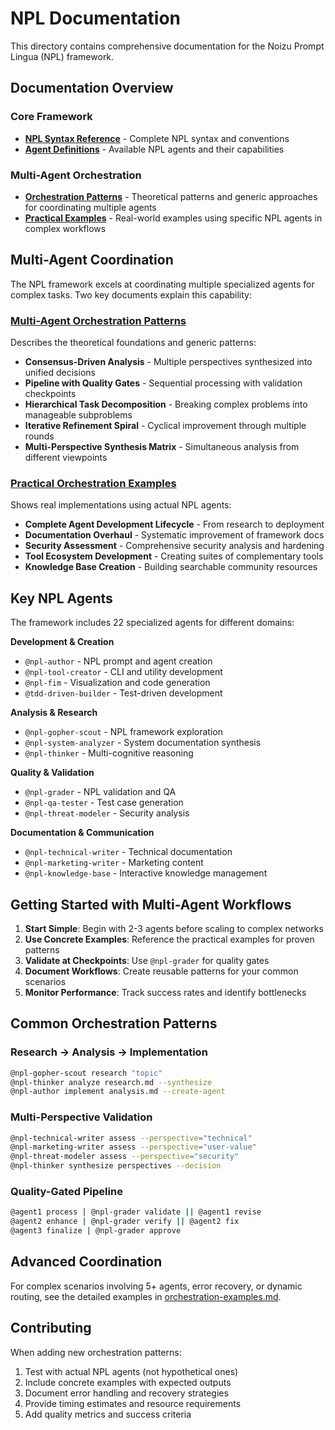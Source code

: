 # NPL Documentation

This directory contains comprehensive documentation for the Noizu Prompt Lingua (NPL) framework.

## Documentation Overview

### Core Framework
- **[NPL Syntax Reference](../npl.md)** - Complete NPL syntax and conventions
- **[Agent Definitions](../.claude/agents/)** - Available NPL agents and their capabilities

### Multi-Agent Orchestration
- **[Orchestration Patterns](multi-agent-orchestration.md)** - Theoretical patterns and generic approaches for coordinating multiple agents
- **[Practical Examples](orchestration-examples.md)** - Real-world examples using specific NPL agents in complex workflows

## Multi-Agent Coordination

The NPL framework excels at coordinating multiple specialized agents for complex tasks. Two key documents explain this capability:

### [Multi-Agent Orchestration Patterns](multi-agent-orchestration.md)
Describes the theoretical foundations and generic patterns:
- **Consensus-Driven Analysis** - Multiple perspectives synthesized into unified decisions
- **Pipeline with Quality Gates** - Sequential processing with validation checkpoints
- **Hierarchical Task Decomposition** - Breaking complex problems into manageable subproblems
- **Iterative Refinement Spiral** - Cyclical improvement through multiple rounds
- **Multi-Perspective Synthesis Matrix** - Simultaneous analysis from different viewpoints

### [Practical Orchestration Examples](orchestration-examples.md)
Shows real implementations using actual NPL agents:
- **Complete Agent Development Lifecycle** - From research to deployment
- **Documentation Overhaul** - Systematic improvement of framework docs
- **Security Assessment** - Comprehensive security analysis and hardening
- **Tool Ecosystem Development** - Creating suites of complementary tools
- **Knowledge Base Creation** - Building searchable community resources

## Key NPL Agents

The framework includes 22 specialized agents for different domains:

**Development & Creation**
- `@npl-author` - NPL prompt and agent creation
- `@npl-tool-creator` - CLI and utility development
- `@npl-fim` - Visualization and code generation
- `@tdd-driven-builder` - Test-driven development

**Analysis & Research**
- `@npl-gopher-scout` - NPL framework exploration
- `@npl-system-analyzer` - System documentation synthesis
- `@npl-thinker` - Multi-cognitive reasoning

**Quality & Validation**
- `@npl-grader` - NPL validation and QA
- `@npl-qa-tester` - Test case generation
- `@npl-threat-modeler` - Security analysis

**Documentation & Communication**
- `@npl-technical-writer` - Technical documentation
- `@npl-marketing-writer` - Marketing content
- `@npl-knowledge-base` - Interactive knowledge management

## Getting Started with Multi-Agent Workflows

1. **Start Simple**: Begin with 2-3 agents before scaling to complex networks
2. **Use Concrete Examples**: Reference the practical examples for proven patterns
3. **Validate at Checkpoints**: Use `@npl-grader` for quality gates
4. **Document Workflows**: Create reusable patterns for your common scenarios
5. **Monitor Performance**: Track success rates and identify bottlenecks

## Common Orchestration Patterns

### Research → Analysis → Implementation
```bash
@npl-gopher-scout research "topic"
@npl-thinker analyze research.md --synthesize
@npl-author implement analysis.md --create-agent
```

### Multi-Perspective Validation
```bash
@npl-technical-writer assess --perspective="technical"
@npl-marketing-writer assess --perspective="user-value"
@npl-threat-modeler assess --perspective="security"
@npl-thinker synthesize perspectives --decision
```

### Quality-Gated Pipeline
```bash
@agent1 process | @npl-grader validate || @agent1 revise
@agent2 enhance | @npl-grader verify || @agent2 fix
@agent3 finalize | @npl-grader approve
```

## Advanced Coordination

For complex scenarios involving 5+ agents, error recovery, or dynamic routing, see the detailed examples in [orchestration-examples.md](orchestration-examples.md).

## Contributing

When adding new orchestration patterns:
1. Test with actual NPL agents (not hypothetical ones)
2. Include concrete examples with expected outputs
3. Document error handling and recovery strategies
4. Provide timing estimates and resource requirements
5. Add quality metrics and success criteria